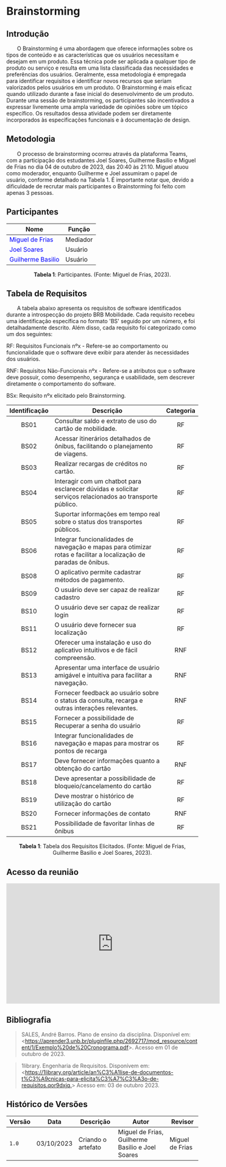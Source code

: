 # **Brainstorming**

## **Introdução**

&emsp;&emsp;O Brainstorming é uma abordagem que oferece informações sobre os tipos de conteúdo e as características que os usuários necessitam e desejam em um produto. Essa técnica pode ser aplicada a qualquer tipo de produto ou serviço e resulta em uma lista classificada das necessidades e preferências dos usuários. Geralmente, essa metodologia é empregada para identificar requisitos e identificar novos recursos que seriam valorizados pelos usuários em um produto. O Brainstorming é mais eficaz quando utilizado durante a fase inicial do desenvolvimento de um produto. Durante uma sessão de brainstorming, os participantes são incentivados a expressar livremente uma ampla variedade de opiniões sobre um tópico específico. Os resultados dessa atividade podem ser diretamente incorporados às especificações funcionais e à documentação de design.

## **Metodologia**
&emsp;&emsp;O processo de brainstorming ocorreu através da plataforma Teams, com a participação dos estudantes Joel Soares, Guilherme Basilio e Miguel de Frias no dia 04 de outubro de 2023, das 20:40 às 21:10. Miguel atuou como moderador, enquanto Guilherme e Joel assumiram o papel de usuário, conforme detalhado na Tabela 1. É importante notar que, devido a dificuldade de recrutar mais participantes o Brainstorming foi feito com apenas 3 pessoas.

## **Participantes**

<center>

| Nome                                                      | Função     |
| --------------------------------------------------------- | ---------- |
| <span style = "color: blue"> Miguel de Frias</span>       | Mediador   |
| <span style = "color: blue"> Joel Soares </span>          | Usuário    |
| <span style = "color: blue"> Guilherme Basilio </span>    | Usuário    |

<div style="text-align: center">
    <p> <b>Tabela 1</b>: Participantes. (Fonte: Miguel de Frias, 2023).</p>
</div>
</center>

## **Tabela de Requisitos**

&emsp;&emsp;A tabela abaixo apresenta os requisitos de software identificados durante a introspecção do projeto BRB Mobilidade. Cada requisito recebeu uma identificação específica no formato 'BS' seguido por um número, e foi detalhadamente descrito. Além disso, cada requisito foi categorizado como um dos seguintes:

RF: Requisitos Funcionais nºx - Refere-se ao comportamento ou funcionalidade que o software deve exibir para atender às necessidades dos usuários.

RNF: Requisitos Não-Funcionais nºx - Refere-se a atributos que o software deve possuir, como desempenho, segurança e usabilidade, sem descrever diretamente o comportamento do software.

BSx: Requisito nºx elicitado pelo Brainstorming.

| Identificação | Descrição | Categoria |
| :-: | - | :-: | 
| BS01 | Consultar saldo e extrato de uso do cartão de mobilidade. | RF | 
| BS02 | Acessar itinerários detalhados de ônibus, facilitando o planejamento de viagens. | RF | 
| BS03 | Realizar recargas de créditos no cartão. | RF | 
| BS04 | Interagir com um chatbot para esclarecer dúvidas e solicitar serviços relacionados ao transporte público. | RF | 
| BS05 | Suportar informações em tempo real sobre o status dos transportes públicos. | RF | 
| BS06 | Integrar funcionalidades de navegação e mapas para otimizar rotas e facilitar a localização de paradas de ônibus. | RF| 
| BS08 | O aplicativo permite cadastrar métodos de pagamento. | RF |
| BS09 | O usuário deve ser capaz de realizar cadastro | RF |
| BS10 | O usuário deve ser capaz de realizar login | RF |
| BS11 | O usuário deve fornecer sua localização | RF |
| BS12 | Oferecer uma instalação e uso do aplicativo intuitivos e de fácil compreensão. | RNF |
| BS13 | Apresentar uma interface de usuário amigável e intuitiva para facilitar a navegação. | RNF |
| BS14 | Fornecer feedback ao usuário sobre o status da consulta, recarga e outras interações relevantes. | RNF |
| BS15 | Fornecer a possibilidade de Recuperar a senha do usuário| RF |
| BS16 | Integrar funcionalidades de navegação e mapas para mostrar os pontos de recarga | RF |
| BS17 | Deve fornecer informações quanto a obtenção do cartão | RNF |
| BS18 | Deve apresentar a possibilidade de bloqueio/cancelamento do cartão | RF |
| BS19 | Deve mostrar o histórico de utilização do cartão | RF |
| BS20 | Fornecer informações de contato | RNF |
| BS21 | Possibilidade de favoritar linhas de ônibus | RF |

<div style="text-align: center">
    <p> <b>Tabela 1</b>: Tabela dos Requisitos Elicitados. (Fonte: Miguel de Frias, Guilherme Basilio e Joel Soares, 2023).</p>
</div>

## **Acesso da reunião**
<iframe width="560" height="315" src="https://www.youtube.com/embed/9KiT2ZjN6SM?si=gIfewxynP5QhGno-" title="YouTube video player" frameborder="0" allow="accelerometer; autoplay; clipboard-write; encrypted-media; gyroscope; picture-in-picture; web-share" allowfullscreen></iframe>


## **Bibliografia**

>SALES, André Barros. Plano de ensino da disciplina. Disponível em: <<https://aprender3.unb.br/pluginfile.php/2692717/mod_resource/content/1/Exemplo%20de%20Cronograma.pdf>>. Acesso em 01 de outubro de 2023.

>1library. Engenharia de Requisitos. Disponívem em: <<https://1library.org/article/an%C3%A1lise-de-documentos-t%C3%A9cnicas-para-elicita%C3%A7%C3%A3o-de-requisitos.qor9dxjq.>> Acesso em: 03 de outubro 2023.


## **Histórico de Versões**

| Versão | Data       | Descrição            | Autor          | Revisor        |
|--------|:----------:|----------------------|----------------|--------------- |
| `1.0`  | 03/10/2023 | Criando o artefato | Miguel de Frias, Guilherme Basilio e Joel Soares | Miguel de Frias  |
